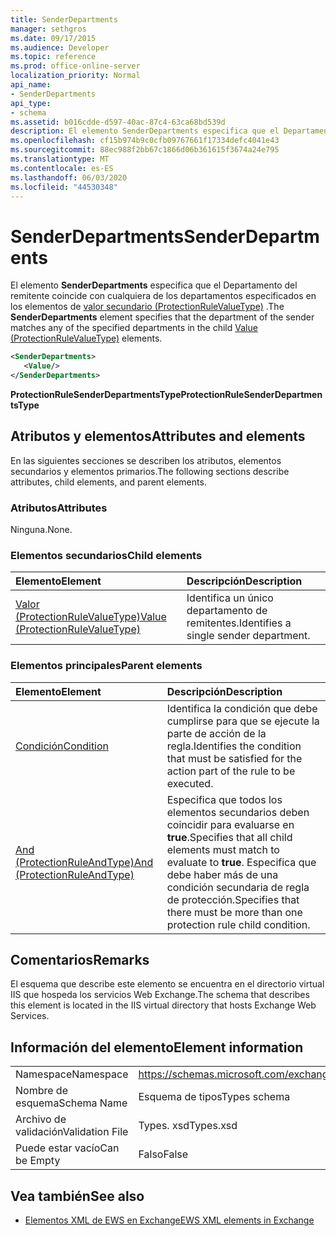 ```yaml
---
title: SenderDepartments
manager: sethgros
ms.date: 09/17/2015
ms.audience: Developer
ms.topic: reference
ms.prod: office-online-server
localization_priority: Normal
api_name:
- SenderDepartments
api_type:
- schema
ms.assetid: b016cdde-d597-40ac-87c4-63ca68bd539d
description: El elemento SenderDepartments especifica que el Departamento del remitente coincide con cualquiera de los departamentos especificados en los elementos de valor secundario (ProtectionRuleValueType).
ms.openlocfilehash: cf15b974b9c0cfb09767661f17334defc4041e43
ms.sourcegitcommit: 88ec988f2bb67c1866d06b361615f3674a24e795
ms.translationtype: MT
ms.contentlocale: es-ES
ms.lasthandoff: 06/03/2020
ms.locfileid: "44530348"
---
```

# <a name="senderdepartments"></a><span data-ttu-id="cae12-103">SenderDepartments</span><span class="sxs-lookup"><span data-stu-id="cae12-103">SenderDepartments</span></span>

<span data-ttu-id="cae12-104">El elemento **SenderDepartments** especifica que el Departamento del remitente coincide con cualquiera de los departamentos especificados en los elementos de [valor secundario (ProtectionRuleValueType)](value-protectionrulevaluetype.md) .</span><span class="sxs-lookup"><span data-stu-id="cae12-104">The **SenderDepartments** element specifies that the department of the sender matches any of the specified departments in the child [Value (ProtectionRuleValueType)](value-protectionrulevaluetype.md) elements.</span></span> 
  
```XML
<SenderDepartments>
   <Value/>
</SenderDepartments>
```

 <span data-ttu-id="cae12-105">**ProtectionRuleSenderDepartmentsType**</span><span class="sxs-lookup"><span data-stu-id="cae12-105">**ProtectionRuleSenderDepartmentsType**</span></span>
## <a name="attributes-and-elements"></a><span data-ttu-id="cae12-106">Atributos y elementos</span><span class="sxs-lookup"><span data-stu-id="cae12-106">Attributes and elements</span></span>

<span data-ttu-id="cae12-107">En las siguientes secciones se describen los atributos, elementos secundarios y elementos primarios.</span><span class="sxs-lookup"><span data-stu-id="cae12-107">The following sections describe attributes, child elements, and parent elements.</span></span>
  
### <a name="attributes"></a><span data-ttu-id="cae12-108">Atributos</span><span class="sxs-lookup"><span data-stu-id="cae12-108">Attributes</span></span>

<span data-ttu-id="cae12-109">Ninguna.</span><span class="sxs-lookup"><span data-stu-id="cae12-109">None.</span></span>
  
### <a name="child-elements"></a><span data-ttu-id="cae12-110">Elementos secundarios</span><span class="sxs-lookup"><span data-stu-id="cae12-110">Child elements</span></span>

|<span data-ttu-id="cae12-111">**Elemento**</span><span class="sxs-lookup"><span data-stu-id="cae12-111">**Element**</span></span>|<span data-ttu-id="cae12-112">**Descripción**</span><span class="sxs-lookup"><span data-stu-id="cae12-112">**Description**</span></span>|
|:-----|:-----|
|[<span data-ttu-id="cae12-113">Valor (ProtectionRuleValueType)</span><span class="sxs-lookup"><span data-stu-id="cae12-113">Value (ProtectionRuleValueType)</span></span>](value-protectionrulevaluetype.md) <br/> |<span data-ttu-id="cae12-114">Identifica un único departamento de remitentes.</span><span class="sxs-lookup"><span data-stu-id="cae12-114">Identifies a single sender department.</span></span>  <br/> |
   
### <a name="parent-elements"></a><span data-ttu-id="cae12-115">Elementos principales</span><span class="sxs-lookup"><span data-stu-id="cae12-115">Parent elements</span></span>

|<span data-ttu-id="cae12-116">**Elemento**</span><span class="sxs-lookup"><span data-stu-id="cae12-116">**Element**</span></span>|<span data-ttu-id="cae12-117">**Descripción**</span><span class="sxs-lookup"><span data-stu-id="cae12-117">**Description**</span></span>|
|:-----|:-----|
|[<span data-ttu-id="cae12-118">Condición</span><span class="sxs-lookup"><span data-stu-id="cae12-118">Condition</span></span>](condition.md) <br/> |<span data-ttu-id="cae12-119">Identifica la condición que debe cumplirse para que se ejecute la parte de acción de la regla.</span><span class="sxs-lookup"><span data-stu-id="cae12-119">Identifies the condition that must be satisfied for the action part of the rule to be executed.</span></span>  <br/> |
|[<span data-ttu-id="cae12-120">And (ProtectionRuleAndType)</span><span class="sxs-lookup"><span data-stu-id="cae12-120">And (ProtectionRuleAndType)</span></span>](and-protectionruleandtype.md) <br/> |<span data-ttu-id="cae12-121">Especifica que todos los elementos secundarios deben coincidir para evaluarse en **true**.</span><span class="sxs-lookup"><span data-stu-id="cae12-121">Specifies that all child elements must match to evaluate to **true**.</span></span> <span data-ttu-id="cae12-122">Especifica que debe haber más de una condición secundaria de regla de protección.</span><span class="sxs-lookup"><span data-stu-id="cae12-122">Specifies that there must be more than one protection rule child condition.</span></span>  <br/> |
   
## <a name="remarks"></a><span data-ttu-id="cae12-123">Comentarios</span><span class="sxs-lookup"><span data-stu-id="cae12-123">Remarks</span></span>

<span data-ttu-id="cae12-124">El esquema que describe este elemento se encuentra en el directorio virtual IIS que hospeda los servicios Web Exchange.</span><span class="sxs-lookup"><span data-stu-id="cae12-124">The schema that describes this element is located in the IIS virtual directory that hosts Exchange Web Services.</span></span>
  
## <a name="element-information"></a><span data-ttu-id="cae12-125">Información del elemento</span><span class="sxs-lookup"><span data-stu-id="cae12-125">Element information</span></span>

|||
|:-----|:-----|
|<span data-ttu-id="cae12-126">Namespace</span><span class="sxs-lookup"><span data-stu-id="cae12-126">Namespace</span></span>  <br/> |https://schemas.microsoft.com/exchange/services/2006/types  <br/> |
|<span data-ttu-id="cae12-127">Nombre de esquema</span><span class="sxs-lookup"><span data-stu-id="cae12-127">Schema Name</span></span>  <br/> |<span data-ttu-id="cae12-128">Esquema de tipos</span><span class="sxs-lookup"><span data-stu-id="cae12-128">Types schema</span></span>  <br/> |
|<span data-ttu-id="cae12-129">Archivo de validación</span><span class="sxs-lookup"><span data-stu-id="cae12-129">Validation File</span></span>  <br/> |<span data-ttu-id="cae12-130">Types. xsd</span><span class="sxs-lookup"><span data-stu-id="cae12-130">Types.xsd</span></span>  <br/> |
|<span data-ttu-id="cae12-131">Puede estar vacío</span><span class="sxs-lookup"><span data-stu-id="cae12-131">Can be Empty</span></span>  <br/> |<span data-ttu-id="cae12-132">Falso</span><span class="sxs-lookup"><span data-stu-id="cae12-132">False</span></span>  <br/> |
   
## <a name="see-also"></a><span data-ttu-id="cae12-133">Vea también</span><span class="sxs-lookup"><span data-stu-id="cae12-133">See also</span></span>



- [<span data-ttu-id="cae12-134">Elementos XML de EWS en Exchange</span><span class="sxs-lookup"><span data-stu-id="cae12-134">EWS XML elements in Exchange</span></span>](ews-xml-elements-in-exchange.md)

